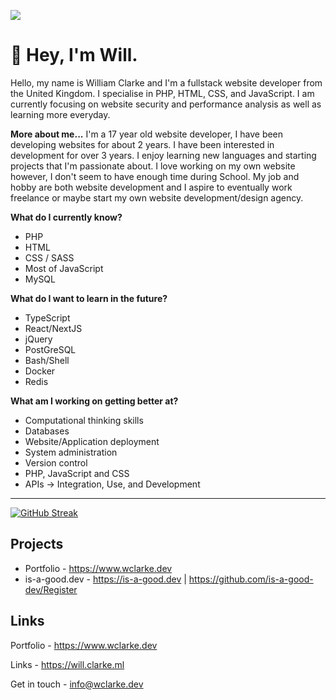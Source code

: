 ![](https://komarev.com/ghpvc/?username=wclarkey&color=blue&style=for-the-badge)
# 👋 Hey, I'm Will.

Hello, my name is William Clarke and I'm a fullstack website developer from the United Kingdom. I specialise in PHP, HTML, CSS, and JavaScript. I am currently focusing on website security and performance analysis as well as learning more everyday. 

**More about me...** I'm a 17 year old website developer, I have been developing websites for about 2 years. I have been interested in development for over 3 years. I enjoy learning new languages and starting projects that I'm passionate about. I love working on my own website however, I don't seem to have enough time during School. My job and hobby are both website development and I aspire to eventually work freelance or maybe start my own website development/design agency. 

**What do I currently know?** 
- PHP
- HTML
- CSS / SASS
- Most of JavaScript
- MySQL

**What do I want to learn in the future?**
- TypeScript
- React/NextJS
- jQuery
- PostGreSQL
- Bash/Shell
- Docker
- Redis

**What am I working on getting better at?**
- Computational thinking skills
- Databases
- Website/Application deployment
- System administration
- Version control
- PHP, JavaScript and CSS
- APIs -> Integration, Use, and Development

---
[![GitHub Streak](http://github-readme-streak-stats.herokuapp.com?user=wclarkey&theme=dark)](https://git.io/streak-stats)

## Projects
- Portfolio - https://www.wclarke.dev
- is-a-good.dev - https://is-a-good.dev | https://github.com/is-a-good-dev/Register

## Links
Portfolio - https://www.wclarke.dev

Links - https://will.clarke.ml

Get in touch - info@wclarke.dev

